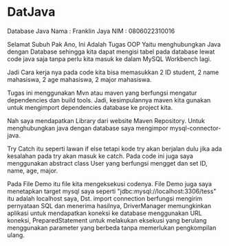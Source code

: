 # DatJava
Database Java
Nama : Franklin Jaya
NIM : 0806022310016

Selamat Subuh Pak Ano, Ini Adalah Tugas OOP Yaitu menghubungkan Java dengan Database sehingga kita dapat mengisi tabel pada database lewat code java saja tanpa perlu kita masuk ke dalam MySQL Workbench lagi.

Jadi Cara kerja nya pada code kita bisa memasukkan 2 ID student, 2 name mahasiswa, 2 age mahasiswa, 2 major mahasiswa.

Tugas ini menggunakan Mvn atau maven yang berfungsi mengatur dependencies dan build tools. Jadi, kesimpulannya maven kita gunakan untuk mengimport dependencies database ke project kita.

Nah saya mendapatkan Library dari website Maven Repository. Untuk menghubungkan java dengan database saya mengimpor mysql-connector-java.

Try Catch itu seperti lawan if else tetapi kode try akan berjalan dulu jika ada kesalahan pada try akan masuk ke catch. Pada code ini juga saya menggunakan abstract class User yang berfungsi mengget dan set ID, name, age, major.

Pada File Demo itu file kita mengeksekusi codenya. File Demo juga saya menetapkan target mysql saya seperti "jdbc:mysql://localhost:3306/tess" itu adalah localhost saya, Dst. import connection berfungsi mengirim pernyataan SQL dan menerima hasilnya, DriverManager memungkinkan aplikasi untuk mendapatkan koneksi ke database menggunakan URL koneksi, PreparedStatement untuk melakukan eksekusi yang berulang menggunakan parameter yang berbeda tanpa memerlukan pengkompilan ulang. 
